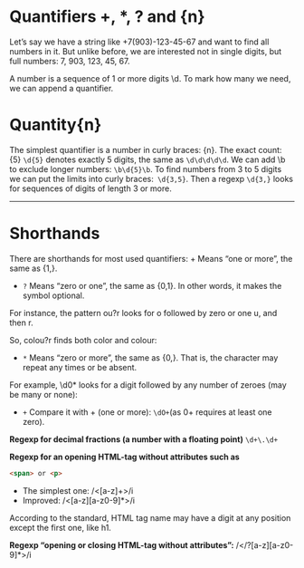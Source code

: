 # Quantifiers +, *, ? and {n}

Let’s say we have a string like +7(903)-123-45-67 and want to find all numbers in it. But unlike before, we are interested not in single digits, but full numbers: 7, 903, 123, 45, 67.

A number is a sequence of 1 or more digits \d. To mark how many we need, we can append a quantifier.


# Quantity{n}
The simplest quantifier is a number in curly braces: {n}.
The exact count: {5}
```\d{5}``` denotes exactly 5 digits, the same as ```\d\d\d\d\d```.
We can add \b to exclude longer numbers: ```\b\d{5}\b```.
To find numbers from 3 to 5 digits we can put the limits into curly braces:``` \d{3,5}```.
Then a regexp ```\d{3,}``` looks for sequences of digits of length 3 or more.

---

# Shorthands
There are shorthands for most used quantifiers:
+
Means “one or more”, the same as {1,}.
* ```?``` Means “zero or one”, the same as {0,1}. In other words, it makes the symbol optional.

For instance, the pattern ou?r looks for o followed by zero or one u, and then r.

So, colou?r finds both color and colour:
* ```*``` Means “zero or more”, the same as {0,}. That is, the character may repeat any times or be absent.

For example, \d0* looks for a digit followed by any number of zeroes (may be many or none):
* ```+``` Compare it with + (one or more): ```\dO+```(as 0+ requires at least one zero).

**Regexp for decimal fractions (a number with a floating point)**
```\d+\.\d+``` 

**Regexp for an opening HTML-tag without attributes such as** 
```html
<span> or <p>
```
  
  * The simplest one: /<[a-z]+>/i
  * Improved: /<[a-z][a-z0-9]*>/i

  According to the standard, HTML tag name may have a digit at any position except the first one, like h1.
  
  **Regexp “opening or closing HTML-tag without attributes”:** /<\/?[a-z][a-z0-9]*>/i

